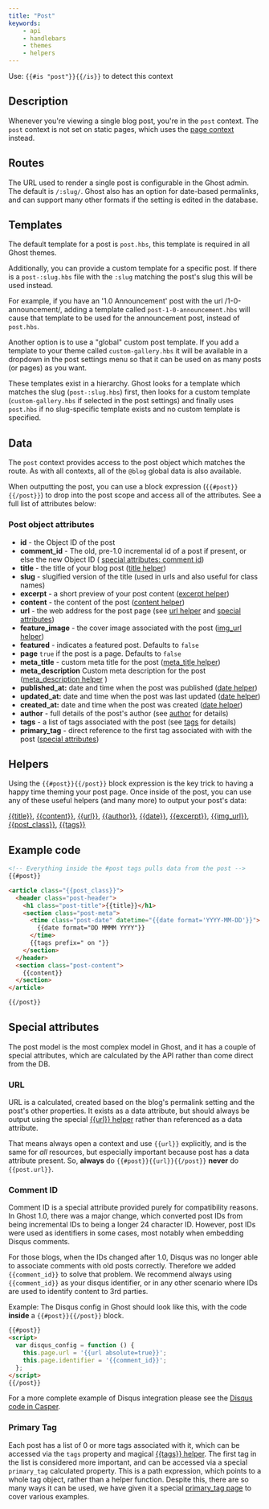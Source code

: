 ```yaml
---
title: "Post"
keywords:
    - api
    - handlebars
    - themes
    - helpers
---
```



Use: `{{#is "post"}}{{/is}}` to detect this context

## Description

Whenever you're viewing a single blog post, you're in the `post` context. The `post` context is not set on static pages, which uses the [page context](doc:page-context) instead.

## Routes

The URL used to render a single post is configurable in the Ghost admin. The default is `/:slug/`. Ghost also has an option for date-based permalinks, and can support many other formats if the setting is edited in the database.

## Templates

The default template for a post is `post.hbs`, this template is required in all Ghost themes.

Additionally, you can provide a custom template for a specific post. If there is a `post-:slug.hbs` file with the `:slug` matching the post's slug this will be used instead.

For example, if you have an '1.0 Announcement' post with the url /1-0-announcement/, adding a template called `post-1-0-announcement.hbs` will cause that template to be used for the announcement post, instead of `post.hbs`.

Another option is to use a "global" custom post template. If you add a template to your theme called `custom-gallery.hbs` it will be available in a dropdown in the post settings menu so that it can be used on as many posts (or pages) as you want.

These templates exist in a hierarchy. Ghost looks for a template which matches the slug (`post-:slug.hbs`) first, then looks for a custom template (`custom-gallery.hbs` if selected in the post settings) and finally uses `post.hbs` if no slug-specific template exists and no custom template is specified.

## Data

The `post` context provides access to the post object which matches the route. As with all contexts, all of the `@blog` global data is also available.

When outputting the post, you can use a block expression (`{{#post}}{{/post}}`) to drop into the post scope and access all of the attributes. See a full list of attributes below:

### Post object attributes

- **id** - the Object ID of the post
- **comment_id** - The old, pre-1.0 incremental id of a post if present, or else the new Object ID ( [special attributes: comment id](/docs/post-context#section-comment-id))
- **title** - the title of your blog post ([title helper](doc:title))
- **slug** - slugified version of the title (used in urls and also useful for class names)
- **excerpt** - a short preview of your post content ([excerpt helper](doc:excerpt))
- **content** - the content of the post ([content helper](content))
- **url** - the web address for the post page (see [url helper](doc:url) and [special attributes](/docs/post-context#section-special-attributes))
- **feature_image** - the cover image associated with the post  ([img_url helper](doc:img_url))
- **featured** - indicates a featured post. Defaults to `false`
- **page** `true` if the post is a page. Defaults to `false`
- **meta_title** - custom meta title for the post ([meta_title helper](doc:meta_title))
- **meta_description**  Custom meta description for the post ([meta_description helper](doc:meta_description) )
- **published_at:** date and time when the post was published  ([date helper](doc:date))
- **updated_at:** date and time when the post was last updated  ([date helper](doc:date))
- **created_at:** date and time when the post was created  ([date helper](doc:date))
-  **author** - full details of the post's author (see [author](doc:author) for details)
- **tags** - a list of tags associated with the post (see [tags](doc:tags) for details)
- **primary_tag** - direct reference to the first tag associated with with the post ([special attributes](/docs/post-context#section-special-attributes))

## Helpers

Using the `{{#post}}{{/post}}` block expression is the key trick to having a happy time theming your post page. Once inside of the post, you can use any of these useful helpers (and many more) to output your post's data:

[{{title}}](doc:title), [{{content}}](doc:content), [{{url}}](doc:url), [{{author}}](doc:author), [{{date}}](doc:date), [{{excerpt}}](doc:excerpt), [{{img_url}}](doc:img_url), [{{post_class}}](doc:post_class), [{{tags}}](doc:tags)

## Example code

```html
<!-- Everything inside the #post tags pulls data from the post -->
{{#post}}

<article class="{{post_class}}">
  <header class="post-header">
    <h1 class="post-title">{{title}}</h1>
    <section class="post-meta">
      <time class="post-date" datetime="{{date format='YYYY-MM-DD'}}">
        {{date format="DD MMMM YYYY"}}
      </time>
      {{tags prefix=" on "}}
    </section>
  </header>
  <section class="post-content">
    {{content}}
  </section>
</article>

{{/post}}

```

## Special attributes

The post model is the most complex model in Ghost, and it has a couple of special attributes, which are calculated by the API rather than come direct from the DB.

### URL

URL is a calculated, created based on the blog's permalink setting and the post's other properties. It exists as a data attribute, but should always be output using the special [{{url}} helper](doc:url) rather than referenced as a data attribute.

That means always open a context and use `{{url}}` explicitly, and is the same for _all_ resources, but especially important because post has a data attribute present. So, **always** do `{{#post}}{{url}}{{/post}}` **never** do `{{post.url}}`.

### Comment ID

Comment ID is a special attribute provided purely for compatibility reasons. In Ghost 1.0, there was a major change, which converted post IDs from being incremental IDs to being a longer 24 character ID. However, post IDs were used as identifiers in some cases, most notably when embedding Disqus comments.

For those blogs, when the IDs changed after 1.0, Disqus was no longer able to associate comments with old posts correctly. Therefore we added `{{comment_id}}` to solve that problem. We recommend always using `{{comment_id}}` as your disqus identifier, or in any other scenario where IDs are used to identify content to 3rd parties.

Example: The Disqus config in Ghost should look like this, with the code **inside** a `{{#post}}{{/post}}` block.

```html
{{#post}}
<script>
  var disqus_config = function () {
    this.page.url = '{{url absolute=true}}';
    this.page.identifier = '{{comment_id}}';
  };
</script>
{{/post}}

```

For a more complete example of Disqus integration please see the [Disqus code in Casper](https://github.com/TryGhost/Casper/blob/d92dda3523c27d68fa78088cd1138300b96bc7c8/post.hbs#L72-L93).

### Primary Tag

Each post has a list of 0 or more tags associated with it, which can be accessed via the `tags` property and magical [{{tags}} helper](doc:tags). The first tag in the list is considered more important, and can be accessed via a special `primary_tag` calculated property. This is a path expression, which points to a whole tag object, rather than a helper function. Despite this, there are so many ways it can be used, we have given it a special [primary_tag page](doc:primary_tag) to cover various examples.
